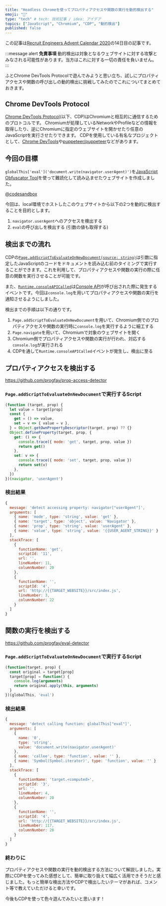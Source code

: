```yaml
---
title: "Headless Chromeを使ってプロパティアクセスや関数の実行を動的検出する"
emoji: "👀"
type: "tech" # tech: 技術記事 / idea: アイデア
topics: ["JavaScript", "Chromium", "CDP", "動的検出"]
published: false
---
```


この記事は[Recruit Engineers Advent Calendar 2020](https://adventar.org/calendars/5166)の14日目の記事です。

:::message alert
**免責事項**
動的検出は対象となるウェブサイトに対する攻撃とみなされる可能性があります。当方はこれに対する一切の責任を負いません。
:::

ふとChrome DevTools Protocolで遊んでみようと思い立ち、試しにプロパティアクセスや関数の呼び出しの動的検出に挑戦してみたのでこれについてまとめておきます。

## Chrome DevTools Protocol

[Chrome DevTools Protocol](https://chromedevtools.github.io/devtools-protocol/)(以下、CDP)はChromiumと相互的に通信するためのプロトコルです。 Chromiumが処理しているNetworkやProfileなどの情報を取得したり、逆にChromiumに指定のウェブサイトを開かせたり任意のJavaScriptを実行させたりできます。 CDPを使用している有名なプロジェクトとして、[Chrome DevTools](https://developers.google.com/web/tools/chrome-devtools)や[puppeteer/puppeteer](https://github.com/puppeteer/puppeteer)などがあります。

## 今回の目標

`globalThis['eval']('document.write(navigator.userAgent)')`を[JavaScript Obfuscator Tool](https://obfuscator.io/)を使って難読化して読み込ませたウェブサイトを作成しました。

[@codesandbox](https://codesandbox.io/s/obfuscated-code-zglgt?file=/src/index.js)

今回は、local環境でホストしたこのウェブサイトから以下の2つを動的に検出することを目的とします。

1. `navigator.userAgent`へのアクセスを検出する
2. `eval`の呼び出しを検出する (引数の値も取得する)

## 検出までの流れ

CDPの[`Page.addScriptToEvaluateOnNewDocument(source: string)`](https://chromedevtools.github.io/devtools-protocol/tot/Page/#method-addScriptToEvaluateOnNewDocument)は引数に指定したJavaScriptのコードをドキュメントを読み込む前のタイミングで実行することができます。これを利用して、プロパティアクセスや関数の実行の際に任意の関数を実行させることが可能です。

また、[`Runtime.consoleAPICalled`](https://chromedevtools.github.io/devtools-protocol/tot/Runtime/#event-consoleAPICalled)は[Console API](https://developer.mozilla.org/ja/docs/Web/API/console)が呼び出された際に発生するイベントです。今回は`console.log`を用いてプロパティアクセスや関数の実行を通知させるようにしました。

検出までの手順は以下の通りです。

1. `Page.addScriptToEvaluateOnNewDocument`を用いて、Chromium側でのプロパティアクセスや関数の実行時に`console.log`を実行するように細工する
2. `Page.navigate`を用いて、Chromiumで対象のウェブサイトを開く
3. Chromium側でプロパティアクセスや関数の実行が行われ、対応する`console.log`が実行される
4. CDPを通して`Runtime.consoleAPICalled`イベントが発生し、検出に至る

## プロパティアクセスを検出する

https://github.com/progfay/prop-access-detector

### `Page.addScriptToEvaluateOnNewDocument`で実行するScript

```js
(function (target, prop) {
  let value = target[prop]
  const {
    get = () => value,
    set = v => { value = v },
  } = Object.getOwnPropertyDescriptor(target, prop) ?? {}
  Object.defineProperty(target, prop, {
    get: () => {
      console.trace({ mode: 'get', target, prop, value })
      return get()
    },
    set: v => {
      console.trace({ mode: 'set', target, prop, value })
      return set(v)
    },
  })
})(navigator, 'userAgent')
```

### 検出結果

```js
{
  message: 'detect accessing property: navigator["userAgent"]',
  arguments: [
    { name: 'mode', type: 'string', value: 'get' },
    { name: 'target', type: 'object', value: 'Navigator' },
    { name: 'prop', type: 'string', value: 'userAgent' },
    { name: 'value', type: 'string', value: '{{USER_AGENT_STRING}}' }
  ],
  stackTrace: [
    {
      functionName: 'get',
      scriptId: '11',
      url: '',
      lineNumber: 11,
      columnNumber: 20
    },
    {
      functionName: '',
      scriptId: '4',
      url: 'http://{{TARGET_WEBSITE}}/src/index.js',
      lineNumber: 3,
      columnNumber: 22
    }
  ]
}
```

## 関数の実行を検出する

https://github.com/progfay/eval-detector

### `Page.addScriptToEvaluateOnNewDocument`で実行するScript

```js
(function(target, prop) {
  const original = target[prop]
  target[prop] = function() {
    console.log(arguments)
    return original.apply(this, arguments)
  }
})(globalThis, 'eval')
```

### 検出結果

```js
{
  message: 'detect calling function: globalThis["eval"]',
  arguments: [
    {
      name: '0',
      type: 'string',
      value: 'document.write(navigator.userAgent)'
    },
    { name: 'callee', type: 'function', value: '' },
    { name: 'Symbol(Symbol.iterator)', type: 'function', value: '' }
  ],
  stackTrace: [
    {
      functionName: 'target.<computed>',
      scriptId: '3',
      url: '',
      lineNumber: 4,
      columnNumber: 20
    },
    {
      functionName: '',
      scriptId: '4',
      url: 'http://{{TARGET_WEBSITE}}/src/index.js',
      lineNumber: 117,
      columnNumber: 28
    }
  ]
}
```

### 終わりに

プロパティアクセスや関数の実行を動的検出する方法について解説しました。実際にCDPを使ってみた感想として、簡単に取り扱えて幅広く活用できそうだと感じました。もっと簡単な検出方法やCDPで検出したいテーマがあれば、コメント等で教えていただけると幸いです。

今後もCDPを使って色々遊んでみたいと思います！

